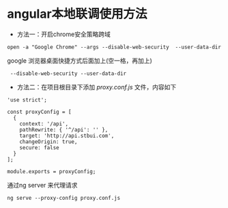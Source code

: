 # angular本地联调使用方法


* 方法一：开启chrome安全策略跨域

```
open -a "Google Chrome" --args --disable-web-security  --user-data-dir
```
google 浏览器桌面快捷方式后面加上(空一格，再加上)  

```
 --disable-web-security --user-data-dir
```


* 方法二：在项目根目录下添加 *proxy.conf.js* 文件，内容如下

```
'use strict';

const proxyConfig = [
  {
    context: '/api',
    pathRewrite: { '^/api': '' },
    target: 'http://api.stbui.com',
    changeOrigin: true,
    secure: false
  }
];

module.exports = proxyConfig;
```

通过ng server 来代理请求

```
ng serve --proxy-config proxy.conf.js
```
